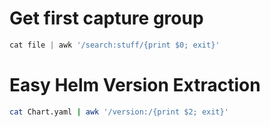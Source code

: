 
# Get first capture group

```go
cat file | awk '/search:stuff/{print $0; exit}'
```

# Easy Helm Version Extraction

```bash
cat Chart.yaml | awk '/version:/{print $2; exit}'
```